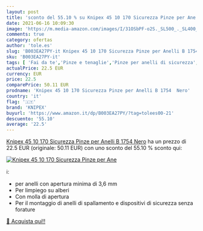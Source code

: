 ```yaml
---
layout: post
title: 'sconto del 55.10 % su Knipex 45 10 170 Sicurezza Pinze per Ane  '
date: 2021-06-16 10:09:30
image: 'https://m.media-amazon.com/images/I/31OSbPF-o2S._SL500_._SL400_.jpg'
comments: true
category: ofertas
author: 'tole.es'
slug: 'B003EA27PY-it Knipex 45 10 170 Sicurezza Pinze per Anelli B 1754 Nero'
sku: 'B003EA27PY-it'
tags: [ 'Fai da te','Pinze e tenaglie','Pinze per anelli di sicurezza','Utensili a mano','Utensili elettrici e a mano','knipex', ]
actualPrice: 22.5 EUR
currency: EUR
price: 22.5
comparePrice: 50.11 EUR
prodname: 'Knipex 45 10 170 Sicurezza Pinze per Anelli B 1754  Nero'
country: 'it'
flag: '🇮🇹'
brand: 'KNIPEX'
buyurl: 'https://www.amazon.it/dp/B003EA27PY/?tag=tolees00-21'
descuento: '55.10'
average: '22.5'
---
```


[Knipex 45 10 170 Sicurezza Pinze per Anelli B 1754  Nero](https://www.amazon.it/dp/B003EA27PY/?tag=tolees00-21) ha un prezzo di 22.5 EUR (originale: 50.11 EUR) con uno sconto del 55.10 % sconto qui:

[![Knipex 45 10 170 Sicurezza Pinze per Ane](https://m.media-amazon.com/images/I/31OSbPF-o2S._SL500_._SL400_.jpg)](https://www.amazon.it/dp/B003EA27PY/?tag=tolees00-21)

ℹ️:

- per anelli con apertura minima di 3,6 mm
- Per limpiego su alberi
- Con molla di apertura
- Per il montaggio di anelli di spallamento e dispositivi di sicurezza senza forature

[🛒 Acquista qui!!](https://www.amazon.it/dp/B003EA27PY/?tag=tolees00-21)
